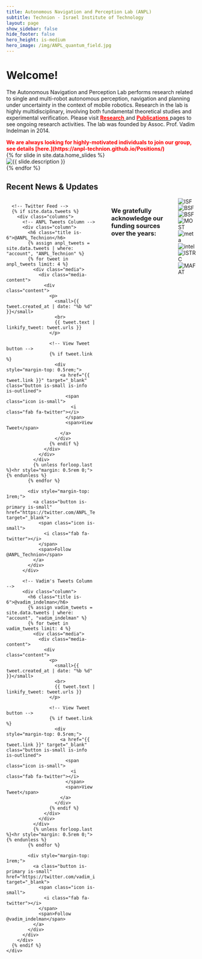 ```yaml
---
title: Autonomous Navigation and Perception Lab (ANPL)
subtitle: Technion - Israel Institute of Technology
layout: page
show_sidebar: false
hide_footer: false
hero_height: is-medium
hero_image: /img/ANPL_quantum_field.jpg 
---
```


# Welcome! 

The Autonomous Navigation and Perception Lab performs research related to single and multi-robot autonomous perception, navigation and planning under uncertainty in the context of mobile robotics. Research in the lab is highly multidisciplinary, involving both fundamental theoretical studies and experimental verification. Please visit [<span style="color:red">
<b>Research</b>
</span>](https://anpl-technion.github.io/research/) and [<span style="color:red">
<b>Publications</b>
</span>](https://anpl-technion.github.io/publications/) pages to see ongoing research activities. The lab was founded by Assoc. Prof. Vadim Indelman in 2014.


<span style="color:red">
<b>
We are always looking for highly-motivated individuals to join our group, see details [here.](https://anpl-technion.github.io/Positions/)
</b>
</span>

<div class="slick-slider">
  {% for slide in site.data.home_slides %}
    <div>
      <img src="{{ slide.image }}" alt="{{ slide.description }}">
    </div>
  {% endfor %}
</div>

## Recent News & Updates

<div class="columns is-multiline">
  <div class="column is-12">
    <div class="box">
      
      <!-- Twitter Feed -->
      {% if site.data.tweets %}
        <div class="columns">
          <!-- ANPL Tweets Column -->
          <div class="column">
            <h6 class="title is-6">@ANPL_Technion</h6>
            {% assign anpl_tweets = site.data.tweets | where: "account", "ANPL_Technion" %}
            {% for tweet in anpl_tweets limit: 4 %}
              <div class="media">
                <div class="media-content">
                  <div class="content">
                    <p>
                      <small>{{ tweet.created_at | date: "%b %d" }}</small>
                      <br>
                      {{ tweet.text | linkify_tweet: tweet.urls }}
                    </p>
                    
                    <!-- View Tweet button -->
                    {% if tweet.link %}
                      <div style="margin-top: 0.5rem;">
                        <a href="{{ tweet.link }}" target="_blank" class="button is-small is-info is-outlined">
                          <span class="icon is-small">
                            <i class="fab fa-twitter"></i>
                          </span>
                          <span>View Tweet</span>
                        </a>
                      </div>
                    {% endif %}
                  </div>
                </div>
              </div>
              {% unless forloop.last %}<hr style="margin: 0.5rem 0;">{% endunless %}
            {% endfor %}
            
            <div style="margin-top: 1rem;">
              <a class="button is-primary is-small" href="https://twitter.com/ANPL_Technion" target="_blank">
                <span class="icon is-small">
                  <i class="fab fa-twitter"></i>
                </span>
                <span>Follow @ANPL_Technion</span>
              </a>
            </div>
          </div>
          
          <!-- Vadim's Tweets Column -->
          <div class="column">
            <h6 class="title is-6">@vadim_indelman</h6>
            {% assign vadim_tweets = site.data.tweets | where: "account", "vadim_indelman" %}
            {% for tweet in vadim_tweets limit: 4 %}
              <div class="media">
                <div class="media-content">
                  <div class="content">
                    <p>
                      <small>{{ tweet.created_at | date: "%b %d" }}</small>
                      <br>
                      {{ tweet.text | linkify_tweet: tweet.urls }}
                    </p>
                    
                    <!-- View Tweet button -->
                    {% if tweet.link %}
                      <div style="margin-top: 0.5rem;">
                        <a href="{{ tweet.link }}" target="_blank" class="button is-small is-info is-outlined">
                          <span class="icon is-small">
                            <i class="fab fa-twitter"></i>
                          </span>
                          <span>View Tweet</span>
                        </a>
                      </div>
                    {% endif %}
                  </div>
                </div>
              </div>
              {% unless forloop.last %}<hr style="margin: 0.5rem 0;">{% endunless %}
            {% endfor %}
            
            <div style="margin-top: 1rem;">
              <a class="button is-primary is-small" href="https://twitter.com/vadim_indelman" target="_blank">
                <span class="icon is-small">
                  <i class="fab fa-twitter"></i>
                </span>
                <span>Follow @vadim_indelman</span>
              </a>
            </div>
          </div>
        </div>
      {% endif %}
    </div>
  </div>
</div>





<hr>

### We gratefully acknowledge our funding sources over the years: 

<div class="horizontal-grid-container">
  <div class="grid-item">
    <img src="/img/funding/ISF-logo3.png" alt="ISF">
  </div>
  <div class="grid-item">
    <img src="/img/funding/NSF-logo.jpeg" alt="BSF">
  </div>
  <div class="grid-item">
    <img src="/img/funding/BSF-logo.png" alt="BSF">
  </div>
  <div class="grid-item">
    <img src="/img/funding/MOST-logo3.jpeg" alt="MOST">
  </div>
  <div class="grid-item">
    <img src="/img/funding/meta.png" alt="meta">
  </div>
  <div class="grid-item">
    <img src="/img/funding/intel-150x150.png" alt="intel">
  </div>
  <div class="grid-item">
    <img src="/img/funding/ISTRC.png" alt="ISTRC">
  </div>
  <div class="grid-item">
    <img src="/img/funding/MAFAT-logo.png" alt="MAFAT">
  </div>
  <!-- <div class="grid-item">
    <img src="/img/funding/TASP-logo.png" alt="TASP">
  </div> -->
  <!-- Add more grid items for more images -->
</div>

